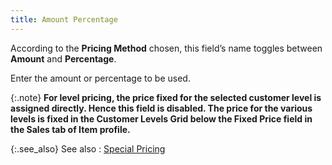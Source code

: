 ```yaml
---
title: Amount Percentage
---
```



According to the **Pricing Method** chosen,  this field’s name toggles between **Amount** and **Percentage**.


Enter the amount or percentage to be used.


{:.note}
**For level pricing, the price fixed for the  selected customer level is assigned directly. Hence this field is disabled.  The price for the various levels is fixed in the Customer Levels Grid  below the **Fixed Price** field in  the **Sales** tab of **Item** profile.**


{:.see_also}
See also
: [Special  Pricing](JavaScript:RelatedTopics1.Click())<!--Metadata type="DesignerControl" startspan
<object CLASSID="clsid:ADB880A6-D8FF-11CF-9377-00AA003B7A11"
	ID=RelatedTopics1
	TYPE="application/x-oleobject">
</object>-->

<object classid="clsid:ADB880A6-D8FF-11CF-9377-00AA003B7A11" id="RelatedTopics1" type="application/x-oleobject"> 
 <param name="Command" value="Related Topics">
<param name="Window" value="second">
<param name="Item1" value="Special Pricing;{{site.mi_chm}}/item-profile-details/item-pricing/discounts-and-special-pricing/special-pricing/special_pricing.html">
</object><!--Metadata type="DesignerControl" endspan-->
